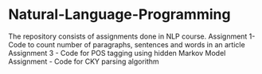 # Natural-Language-Programming
The repository consists of assignments done in NLP course.
Assignment 1- Code to count number of paragraphs, sentences and words in an article
Assignment 3 - Code for POS tagging using hidden Markov Model
Assignment - Code for CKY parsing algorithm
